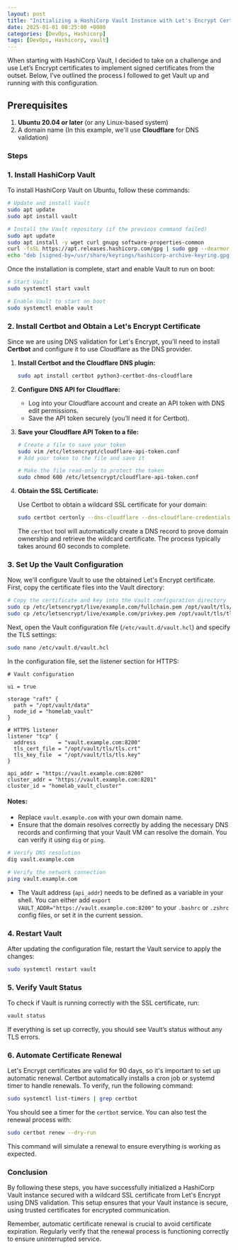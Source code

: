 ```yaml
---
layout: post
title: "Initializing a HashiCorp Vault Instance with Let's Encrypt Certificates"
date: 2025-01-01 08:25:00 +0000
categories: [DevOps, Hashicorp]
tags: [DevOps, Hashicorp, vault]
---
```


When starting with HashiCorp Vault, I decided to take on a challenge and use Let’s Encrypt certificates to implement signed certificates from the outset. Below, I’ve outlined the process I followed to get Vault up and running with this configuration. 

## Prerequisites

1. **Ubuntu 20.04 or later** (or any Linux-based system)
2. A domain name (In this example, we'll use **Cloudflare** for DNS validation)

### Steps

### 1. Install HashiCorp Vault

To install HashiCorp Vault on Ubuntu, follow these commands:

```bash
# Update and install Vault
sudo apt update
sudo apt install vault

# Install the Vault repository (if the previous command failed)
sudo apt update
sudo apt install -y wget curl gnupg software-properties-common
curl -fsSL https://apt.releases.hashicorp.com/gpg | sudo gpg --dearmor > /usr/share/keyrings/hashicorp-archive-keyring.gpg
echo "deb [signed-by=/usr/share/keyrings/hashicorp-archive-keyring.gpg] https://apt.releases.hashicorp.com ubuntu main" | sudo tee /etc/apt/sources.list.d/hashicorp.list
```

Once the installation is complete, start and enable Vault to run on boot:

```bash
# Start Vault
sudo systemctl start vault

# Enable Vault to start on boot
sudo systemctl enable vault
```

### 2. Install Certbot and Obtain a Let's Encrypt Certificate

Since we are using DNS validation for Let's Encrypt, you'll need to install **Certbot** and configure it to use Cloudflare as the DNS provider.

1. **Install Certbot and the Cloudflare DNS plugin:**

   ```bash
   sudo apt install certbot python3-certbot-dns-cloudflare
   ```

2. **Configure DNS API for Cloudflare:**

   - Log into your Cloudflare account and create an API token with DNS edit permissions.
   - Save the API token securely (you’ll need it for Certbot).

3. **Save your Cloudflare API Token to a file:**

   ```bash
   # Create a file to save your token
   sudo vim /etc/letsencrypt/cloudflare-api-token.conf
   # Add your token to the file and save it

   # Make the file read-only to protect the token
   sudo chmod 600 /etc/letsencrypt/cloudflare-api-token.conf
   ```

4. **Obtain the SSL Certificate:**

   Use Certbot to obtain a wildcard SSL certificate for your domain:

   ```bash
   sudo certbot certonly --dns-cloudflare --dns-cloudflare-credentials /etc/letsencrypt/cloudflare-api-token.conf -d "*.example.com" -d "example.com" --agree-tos --non-interactive --preferred-challenges dns
   ```

   The `certbot` tool will automatically create a DNS record to prove domain ownership and retrieve the wildcard certificate. The process typically takes around 60 seconds to complete.

### 3. Set Up the Vault Configuration

Now, we'll configure Vault to use the obtained Let's Encrypt certificate. First, copy the certificate files into the Vault directory:

```bash
# Copy the certificate and key into the Vault configuration directory
sudo cp /etc/letsencrypt/live/example.com/fullchain.pem /opt/vault/tls/tls.crt
sudo cp /etc/letsencrypt/live/example.com/privkey.pem /opt/vault/tls/tls.key
```

Next, open the Vault configuration file (`/etc/vault.d/vault.hcl`) and specify the TLS settings:

```bash
sudo nano /etc/vault.d/vault.hcl
```

In the configuration file, set the listener section for HTTPS:

```hcl
# Vault configuration

ui = true

storage "raft" {
  path = "/opt/vault/data"
  node_id = "homelab_vault"
}

# HTTPS listener
listener "tcp" {
  address       = "vault.example.com:8200"
  tls_cert_file = "/opt/vault/tls/tls.crt"
  tls_key_file  = "/opt/vault/tls/tls.key"
}

api_addr = "https://vault.example.com:8200"
cluster_addr = "https://vault.example.com:8201"
cluster_id = "homelab_vault_cluster"
```

#### Notes:
- Replace `vault.example.com` with your own domain name.
- Ensure that the domain resolves correctly by adding the necessary DNS records and confirming that your Vault VM can resolve the domain. You can verify it using `dig` or `ping`.

```bash
# Verify DNS resolution
dig vault.example.com

# Verify the network connection
ping vault.example.com
```

- The Vault address (`api_addr`) needs to be defined as a variable in your shell. You can either add `export VAULT_ADDR="https://vault.example.com:8200"` to your `.bashrc` or `.zshrc` config files, or set it in the current session.

### 4. Restart Vault

After updating the configuration file, restart the Vault service to apply the changes:

```bash
sudo systemctl restart vault
```

### 5. Verify Vault Status

To check if Vault is running correctly with the SSL certificate, run:

```bash
vault status
```

If everything is set up correctly, you should see Vault’s status without any TLS errors.

### 6. Automate Certificate Renewal

Let's Encrypt certificates are valid for 90 days, so it's important to set up automatic renewal. Certbot automatically installs a cron job or systemd timer to handle renewals. To verify, run the following command:

```bash
sudo systemctl list-timers | grep certbot
```

You should see a timer for the `certbot` service. You can also test the renewal process with:

```bash
sudo certbot renew --dry-run
```

This command will simulate a renewal to ensure everything is working as expected.

### Conclusion

By following these steps, you have successfully initialized a HashiCorp Vault instance secured with a wildcard SSL certificate from Let's Encrypt using DNS validation. This setup ensures that your Vault instance is secure, using trusted certificates for encrypted communication.

Remember, automatic certificate renewal is crucial to avoid certificate expiration. Regularly verify that the renewal process is functioning correctly to ensure uninterrupted service.
